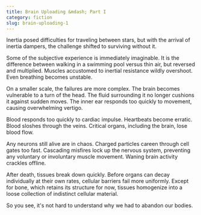 ```yaml
---
title: Brain Uploading &mdash; Part I
category: fiction
slug: brain-uploading-1
---
```


Inertia posed difficulties for traveling between stars, but with the arrival of
inertia dampers, the challenge shifted to surviving without it.

Some of the subjective experience is immediately imaginable. It is the
difference between walking in a swimming pool versus thin air, but reversed and
multiplied. Muscles accustomed to inertial resistance wildly overshoot. Even
breathing becomes unstable.

On a smaller scale, the failures are more complex. The brain becomes vulnerable
to a turn of the head. The fluid surrounding it no longer cushions it against
sudden moves. The inner ear responds too quickly to movement, causing
overwhelming vertigo.

Blood responds too quickly to cardiac impulse. Heartbeats become erratic. Blood
sloshes through the veins. Critical organs, including the brain, lose blood
flow.

Any neurons still alive are in chaos. Charged particles careen through cell
gates too fast. Cascading misfires lock up the nervous system, preventing any
voluntary or involuntary muscle movement. Waning brain activity crackles
offline.

After death, tissues break down quickly. Before organs can decay individually
at their own rates, cellular barriers fail more uniformly. Except for bone,
which retains its structure for now, tissues homogenize into a loose collection
of indistinct cellular material.

So you see, it's not hard to understand why we had to abandon our bodies.
